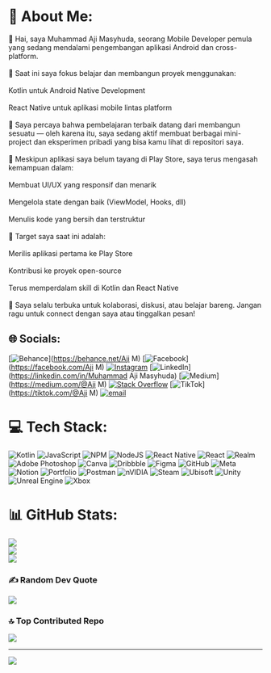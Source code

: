 # 💫 About Me:
👋 Hai, saya Muhammad Aji Masyhuda, seorang Mobile Developer pemula yang sedang mendalami pengembangan aplikasi Android dan cross-platform.<br><br>📱 Saat ini saya fokus belajar dan membangun proyek menggunakan:<br><br>Kotlin untuk Android Native Development<br><br>React Native untuk aplikasi mobile lintas platform<br><br>🧩 Saya percaya bahwa pembelajaran terbaik datang dari membangun sesuatu — oleh karena itu, saya sedang aktif membuat berbagai mini-project dan eksperimen pribadi yang bisa kamu lihat di repositori saya.<br><br>🚧 Meskipun aplikasi saya belum tayang di Play Store, saya terus mengasah kemampuan dalam:<br><br>Membuat UI/UX yang responsif dan menarik<br><br>Mengelola state dengan baik (ViewModel, Hooks, dll)<br><br>Menulis kode yang bersih dan terstruktur<br><br>🌱 Target saya saat ini adalah:<br><br>Merilis aplikasi pertama ke Play Store<br><br>Kontribusi ke proyek open-source<br><br>Terus memperdalam skill di Kotlin dan React Native<br><br>💬 Saya selalu terbuka untuk kolaborasi, diskusi, atau belajar bareng. Jangan ragu untuk connect dengan saya atau tinggalkan pesan!


## 🌐 Socials:
[![Behance](https://img.shields.io/badge/Behance-1769ff?logo=behance&logoColor=white)](https://behance.net/Aji M) [![Facebook](https://img.shields.io/badge/Facebook-%231877F2.svg?logo=Facebook&logoColor=white)](https://facebook.com/Aji M) [![Instagram](https://img.shields.io/badge/Instagram-%23E4405F.svg?logo=Instagram&logoColor=white)](https://instagram.com/aji.m1326) [![LinkedIn](https://img.shields.io/badge/LinkedIn-%230077B5.svg?logo=linkedin&logoColor=white)](https://linkedin.com/in/Muhammad Aji Masyhuda) [![Medium](https://img.shields.io/badge/Medium-12100E?logo=medium&logoColor=white)](https://medium.com/@Aji M) [![Stack Overflow](https://img.shields.io/badge/-Stackoverflow-FE7A16?logo=stack-overflow&logoColor=white)](https://stackoverflow.com/users/30478169) [![TikTok](https://img.shields.io/badge/TikTok-%23000000.svg?logo=TikTok&logoColor=white)](https://tiktok.com/@Aji M) [![email](https://img.shields.io/badge/Email-D14836?logo=gmail&logoColor=white)](mailto:sjiaji0@gmail.com) 

# 💻 Tech Stack:
![Kotlin](https://img.shields.io/badge/kotlin-%237F52FF.svg?style=for-the-badge&logo=kotlin&logoColor=white) ![JavaScript](https://img.shields.io/badge/javascript-%23323330.svg?style=for-the-badge&logo=javascript&logoColor=%23F7DF1E) ![NPM](https://img.shields.io/badge/NPM-%23CB3837.svg?style=for-the-badge&logo=npm&logoColor=white) ![NodeJS](https://img.shields.io/badge/node.js-6DA55F?style=for-the-badge&logo=node.js&logoColor=white) ![React Native](https://img.shields.io/badge/react_native-%2320232a.svg?style=for-the-badge&logo=react&logoColor=%2361DAFB) ![React](https://img.shields.io/badge/react-%2320232a.svg?style=for-the-badge&logo=react&logoColor=%2361DAFB) ![Realm](https://img.shields.io/badge/Realm-39477F?style=for-the-badge&logo=realm&logoColor=white) ![Adobe Photoshop](https://img.shields.io/badge/adobe%20photoshop-%2331A8FF.svg?style=for-the-badge&logo=adobe%20photoshop&logoColor=white) ![Canva](https://img.shields.io/badge/Canva-%2300C4CC.svg?style=for-the-badge&logo=Canva&logoColor=white) ![Dribbble](https://img.shields.io/badge/Dribbble-EA4C89?style=for-the-badge&logo=dribbble&logoColor=white) ![Figma](https://img.shields.io/badge/figma-%23F24E1E.svg?style=for-the-badge&logo=figma&logoColor=white) ![GitHub](https://img.shields.io/badge/github-%23121011.svg?style=for-the-badge&logo=github&logoColor=white) ![Meta](https://img.shields.io/badge/Meta-%230467DF.svg?style=for-the-badge&logo=Meta&logoColor=white) ![Notion](https://img.shields.io/badge/Notion-%23000000.svg?style=for-the-badge&logo=notion&logoColor=white) ![Portfolio](https://img.shields.io/badge/Portfolio-%23000000.svg?style=for-the-badge&logo=firefox&logoColor=#FF7139) ![Postman](https://img.shields.io/badge/Postman-FF6C37?style=for-the-badge&logo=postman&logoColor=white) ![nVIDIA](https://img.shields.io/badge/nVIDIA-%2376B900.svg?style=for-the-badge&logo=nVIDIA&logoColor=white) ![Steam](https://img.shields.io/badge/steam-%23000000.svg?style=for-the-badge&logo=steam&logoColor=white) ![Ubisoft](https://img.shields.io/badge/Ubisoft-%23F5F5F5.svg?style=for-the-badge&logo=Ubisoft&logoColor=black) ![Unity](https://img.shields.io/badge/unity-%23000000.svg?style=for-the-badge&logo=unity&logoColor=white) ![Unreal Engine](https://img.shields.io/badge/unrealengine-%23313131.svg?style=for-the-badge&logo=unrealengine&logoColor=white) ![Xbox](https://img.shields.io/badge/xbox-%23107C10.svg?style=for-the-badge&logo=xbox&logoColor=white)
# 📊 GitHub Stats:
![](https://github-readme-stats.vercel.app/api?username=Ajiem13&theme=dark&hide_border=false&include_all_commits=false&count_private=false)<br/>
![](https://nirzak-streak-stats.vercel.app/?user=Ajiem13&theme=dark&hide_border=false)<br/>
![](https://github-readme-stats.vercel.app/api/top-langs/?username=Ajiem13&theme=dark&hide_border=false&include_all_commits=false&count_private=false&layout=compact)

### ✍️ Random Dev Quote
![](https://quotes-github-readme.vercel.app/api?type=horizontal&theme=radical)

### 🔝 Top Contributed Repo
![](https://github-contributor-stats.vercel.app/api?username=Ajiem13&limit=5&theme=dark&combine_all_yearly_contributions=true)

---
[![](https://visitcount.itsvg.in/api?id=Ajiem13&icon=0&color=0)](https://visitcount.itsvg.in)

<!-- Proudly created with GPRM ( https://gprm.itsvg.in ) -->
